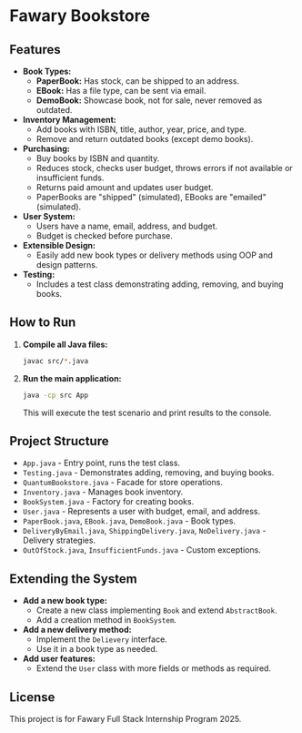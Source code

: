 # Fawary Bookstore


## Features
- **Book Types:**
  - **PaperBook:** Has stock, can be shipped to an address.
  - **EBook:** Has a file type, can be sent via email.
  - **DemoBook:** Showcase book, not for sale, never removed as outdated.
- **Inventory Management:**
  - Add books with ISBN, title, author, year, price, and type.
  - Remove and return outdated books (except demo books).
- **Purchasing:**
  - Buy books by ISBN and quantity.
  - Reduces stock, checks user budget, throws errors if not available or insufficient funds.
  - Returns paid amount and updates user budget.
  - PaperBooks are "shipped" (simulated), EBooks are "emailed" (simulated).
- **User System:**
  - Users have a name, email, address, and budget.
  - Budget is checked before purchase.
- **Extensible Design:**
  - Easily add new book types or delivery methods using OOP and design patterns.
- **Testing:**
  - Includes a test class demonstrating adding, removing, and buying books.

## How to Run

1. **Compile all Java files:**
   ```sh
   javac src/*.java
   ```
2. **Run the main application:**
   ```sh
   java -cp src App
   ```
   This will execute the test scenario and print results to the console.

## Project Structure

- `App.java` - Entry point, runs the test class.
- `Testing.java` - Demonstrates adding, removing, and buying books.
- `QuantumBookstore.java` - Facade for store operations.
- `Inventory.java` - Manages book inventory.
- `BookSystem.java` - Factory for creating books.
- `User.java` - Represents a user with budget, email, and address.
- `PaperBook.java`, `EBook.java`, `DemoBook.java` - Book types.
- `DeliveryByEmail.java`, `ShippingDelivery.java`, `NoDelivery.java` - Delivery strategies.
- `OutOfStock.java`, `InsufficientFunds.java` - Custom exceptions.

## Extending the System

- **Add a new book type:**
  - Create a new class implementing `Book` and extend `AbstractBook`.
  - Add a creation method in `BookSystem`.
- **Add a new delivery method:**
  - Implement the `Delievery` interface.
  - Use it in a book type as needed.
- **Add user features:**
  - Extend the `User` class with more fields or methods as required.

## License
This project is for Fawary Full Stack Internship Program 2025.

